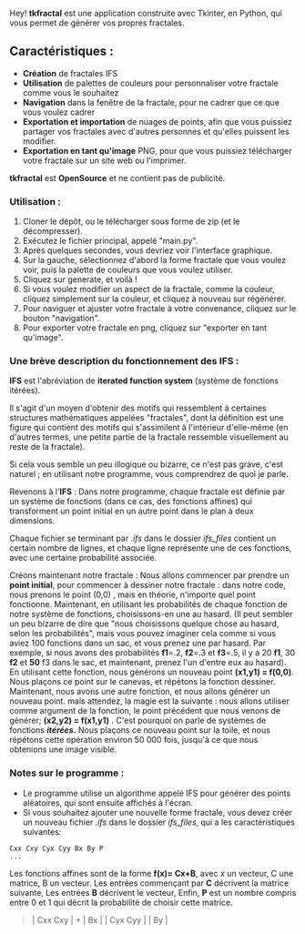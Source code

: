 Hey!
**tkfractal** est une application construite avec Tkinter, en Python, qui vous permet de générer vos propres fractales.

## Caractéristiques :
- **Création** de fractales IFS
- **Utilisation** de palettes de couleurs pour personnaliser votre fractale comme vous le souhaitez
- **Navigation** dans la fenêtre de la fractale, pour ne cadrer que ce que vous voulez cadrer
- **Exportation et importation** de nuages de points, afin que vous puissiez partager vos fractales avec d'autres personnes et qu'elles puissent les modifier.
- **Exportation en tant qu'image** PNG, pour que vous puissiez télécharger votre fractale sur un site web ou l'imprimer.

**tkfractal** est **OpenSource** et ne contient pas de publicité.

### Utilisation :
1. Cloner le dépôt, ou le télécharger sous forme de zip (et le décompresser).
2. Exécutez le fichier principal, appelé "main.py".
3. Après quelques secondes, vous devriez voir l'interface graphique.
4. Sur la gauche, sélectionnez d'abord la forme fractale que vous voulez voir, puis la palette de couleurs que vous voulez utiliser.
5. Cliquez sur generate, et voilà !
6. Si vous voulez modifier un aspect de la fractale, comme la couleur, cliquez simplement sur la couleur, et cliquez à nouveau sur régénérer.
7. Pour naviguer et ajuster votre fractale à votre convenance, cliquez sur le bouton "navigation".
8. Pour exporter votre fractale en png, cliquez sur "exporter en tant qu'image".

### Une brève description du fonctionnement des IFS :
**IFS** est l'abréviation de **iterated function system** (système de fonctions itérées).

Il s'agit d'un moyen d'obtenir des motifs qui ressemblent à certaines structures mathématiques appelées "fractales", dont la définition est une figure qui contient des motifs qui s'assimilent à l'intérieur d'elle-même (en d'autres termes, une petite partie de la fractale ressemble visuellement au reste de la fractale).

Si cela vous semble un peu illogique ou bizarre, ce n'est pas grave, c'est naturel ; en utilisant notre programme, vous comprendrez de quoi je parle.

Revenons à l'**IFS** :
Dans notre programme, chaque fractale est définie par un système de fonctions (dans ce cas, des fonctions affines) qui transforment un point initial en un autre point dans le plan à deux dimensions.

Chaque fichier se terminant par *.ifs* dans le dossier *ifs_files* contient un certain nombre de lignes, et chaque ligne représente une de ces fonctions, avec une certaine probabilité associée.

Créons maintenant notre fractale :
Nous allons commencer par prendre un **point initial**, pour commencer à dessiner notre fractale : dans notre code, nous prenons le point (0,0) , mais en théorie, n'importe quel point fonctionne. Maintenant, en utilisant les probabilités de chaque fonction de notre système de fonctions, choisissons-en une au hasard. 
(Il peut sembler un peu bizarre de dire que "nous choisissons quelque chose au hasard, selon les probabilités", mais vous pouvez imaginer cela comme si vous aviez 100 fonctions dans un sac, et vous prenez une par hasard. Par exemple, si nous avons des probabilités **f1**=.2, **f2**=.3 et **f3**=.5, il y a 20 **f1**, 30 **f2** et **50** f3 dans le sac, et maintenant, prenez l'un d'entre eux au hasard).
En utilisant cette fonction, nous générons un nouveau point **(x1,y1) = f(0,0)**. Nous plaçons ce point sur le canevas, et répétons la fonction dessiner. Maintenant, nous avons une autre fonction, et nous allons générer un nouveau point. mais attendez, la magie est la suivante : nous allons utiliser comme argument de la fonction, le point précédent que nous venons de générer; **(x2,y2) = f(x1,y1)** . C'est pourquoi on parle de systèmes de fonctions ***itérées*.** Nous plaçons ce nouveau point sur la toile, et nous répétons cette opération environ 50 000 fois, jusqu'à ce que nous obtenions une image visible.

### Notes sur le programme :
- Le programme utilise un algorithme appelé IFS pour générer des points aléatoires, qui sont ensuite affichés à l'écran.
- Si vous souhaitez ajouter une nouvelle forme fractale, vous devez créer un nouveau fichier _.ifs_ dans le dossier _ifs_files_, qui a les caractéristiques suivantes:
```
Cxx Cxy Cyx Cyy Bx By P
... 
```
Les fonctions affines sont de la forme **f(x)= Cx+B**, avec x un vecteur, C une matrice, B un vecteur.
Les entrées commençant par **C** décrivent la matrice suivante,
Les entrées **B** décrivent le vecteur,
Enfin, **P** est un nombre compris entre 0 et 1 qui décrit la probabilité de choisir cette matrice.

> | Cxx Cxy | +  | Bx |
> | Cyx Cyy |    | By |


